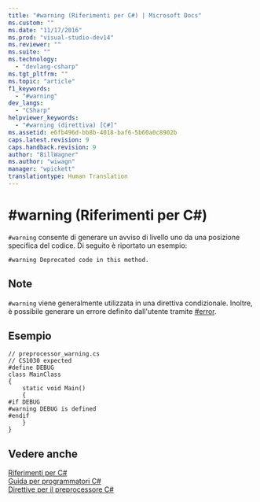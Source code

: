 ```yaml
---
title: "#warning (Riferimenti per C#) | Microsoft Docs"
ms.custom: ""
ms.date: "11/17/2016"
ms.prod: "visual-studio-dev14"
ms.reviewer: ""
ms.suite: ""
ms.technology: 
  - "devlang-csharp"
ms.tgt_pltfrm: ""
ms.topic: "article"
f1_keywords: 
  - "#warning"
dev_langs: 
  - "CSharp"
helpviewer_keywords: 
  - "#warning (direttiva) [C#]"
ms.assetid: e6fb496d-bb8b-4018-baf6-5b60a0c8902b
caps.latest.revision: 9
caps.handback.revision: 9
author: "BillWagner"
ms.author: "wiwagn"
manager: "wpickett"
translationtype: Human Translation
---
```

# #warning (Riferimenti per C#)
`#warning` consente di generare un avviso di livello uno da una posizione specifica del codice.  Di seguito è riportato un esempio:  
  
```  
#warning Deprecated code in this method.  
```  
  
## Note  
 `#warning` viene generalmente utilizzata in una direttiva condizionale.  Inoltre, è possibile generare un errore definito dall'utente tramite [\#error](../../../csharp/language-reference/preprocessor-directives/preprocessor-error.md).  
  
## Esempio  
  
```  
// preprocessor_warning.cs  
// CS1030 expected  
#define DEBUG  
class MainClass   
{  
    static void Main()   
    {  
#if DEBUG  
#warning DEBUG is defined  
#endif  
    }  
}  
```  
  
## Vedere anche  
 [Riferimenti per C\#](../../../csharp/language-reference/index.md)   
 [Guida per programmatori C\#](../../../csharp/programming-guide/index.md)   
 [Direttive per il preprocessore C\#](../../../csharp/language-reference/preprocessor-directives/index.md)